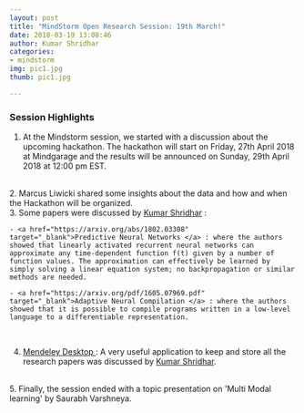```yaml
---
layout: post
title: "MindStorm Open Research Session: 19th March!"
date: 2018-03-19 13:08:46
author: Kumar Shridhar
categories:
- mindstorm
img: pic1.jpg
thumb: pic1.jpg

---
```


### **Session Highlights**

1. At the Mindstorm session, we started with a discussion about the upcoming hackathon. The hackathon will start on Friday, 27th April 2018 at Mindgarage and the results will be announced on Sunday, 29th April 2018 at 12:00 pm EST.

<br>
2. Marcus Liwicki shared some insights about the data and how and when the Hackathon will be organized. 

<br>
3. Some papers were discussed by <a href="https://kumar-shridhar.github.io/" target="_blank">Kumar Shridhar</a> :

	- <a href="https://arxiv.org/abs/1802.03308" target="_blank">Predictive Neural Networks </a> : where the authors showed that linearly activated recurrent neural networks can approximate any time-dependent function f(t) given by a number of function values. The approximation can effectively be learned by simply solving a linear equation system; no backpropagation or similar methods are needed. 

	- <a href="https://arxiv.org/pdf/1605.07969.pdf" target="_blank">Adaptive Neural Compilation </a> : where the authors showed that it is possible to compile programs written in a low-level language to a differentiable representation. 
<br>

4. <a href="https://www.mendeley.com/guides/desktop" target="_blank"> Mendeley Desktop </a>: A very useful application to keep and store all the research papers was discussed by <a href="https://kumar-shridhar.github.io/" target="_blank">Kumar Shridhar</a>. 

<br>
5. Finally, the session ended with a topic presentation on 'Multi Modal learning' by Saurabh Varshneya. 




